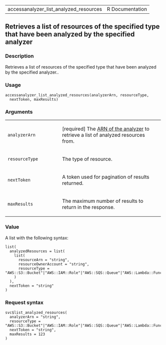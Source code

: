 <table style="width: 100%;">
<tbody>
<tr class="odd">
<td>accessanalyzer_list_analyzed_resources</td>
<td style="text-align: right;">R Documentation</td>
</tr>
</tbody>
</table>

## Retrieves a list of resources of the specified type that have been analyzed by the specified analyzer

### Description

Retrieves a list of resources of the specified type that have been
analyzed by the specified analyzer..

### Usage

    accessanalyzer_list_analyzed_resources(analyzerArn, resourceType,
      nextToken, maxResults)

### Arguments

<table>
<colgroup>
<col style="width: 35%" />
<col style="width: 65%" />
</colgroup>
<tbody>
<tr class="odd">
<td><code
id="accessanalyzer_list_analyzed_resources_:_analyzerArn">analyzerArn</code></td>
<td><p>[required] The <a
href="https://docs.aws.amazon.com/IAM/latest/UserGuide/access-analyzer-getting-started.html#permission-resources">ARN
of the analyzer</a> to retrieve a list of analyzed resources
from.</p></td>
</tr>
<tr class="even">
<td><code
id="accessanalyzer_list_analyzed_resources_:_resourceType">resourceType</code></td>
<td><p>The type of resource.</p></td>
</tr>
<tr class="odd">
<td><code
id="accessanalyzer_list_analyzed_resources_:_nextToken">nextToken</code></td>
<td><p>A token used for pagination of results returned.</p></td>
</tr>
<tr class="even">
<td><code
id="accessanalyzer_list_analyzed_resources_:_maxResults">maxResults</code></td>
<td><p>The maximum number of results to return in the response.</p></td>
</tr>
</tbody>
</table>

### Value

A list with the following syntax:

    list(
      analyzedResources = list(
        list(
          resourceArn = "string",
          resourceOwnerAccount = "string",
          resourceType = "AWS::S3::Bucket"|"AWS::IAM::Role"|"AWS::SQS::Queue"|"AWS::Lambda::Function"|"AWS::Lambda::LayerVersion"|"AWS::KMS::Key"|"AWS::SecretsManager::Secret"|"AWS::EFS::FileSystem"|"AWS::EC2::Snapshot"|"AWS::ECR::Repository"|"AWS::RDS::DBSnapshot"|"AWS::RDS::DBClusterSnapshot"|"AWS::SNS::Topic"
        )
      ),
      nextToken = "string"
    )

### Request syntax

    svc$list_analyzed_resources(
      analyzerArn = "string",
      resourceType = "AWS::S3::Bucket"|"AWS::IAM::Role"|"AWS::SQS::Queue"|"AWS::Lambda::Function"|"AWS::Lambda::LayerVersion"|"AWS::KMS::Key"|"AWS::SecretsManager::Secret"|"AWS::EFS::FileSystem"|"AWS::EC2::Snapshot"|"AWS::ECR::Repository"|"AWS::RDS::DBSnapshot"|"AWS::RDS::DBClusterSnapshot"|"AWS::SNS::Topic",
      nextToken = "string",
      maxResults = 123
    )
